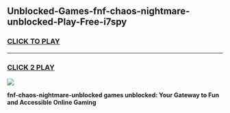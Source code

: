 
## Unblocked-Games-fnf-chaos-nightmare-unblocked-Play-Free-i7spy
<h3>
<a href="https://premium76.site?title=fnf-chaos-nightmare-unblocked&ref=23A">CLICK TO PLAY</a></h3>
<hr>

<h3>
<a href="https://premium76.site?title=fnf-chaos-nightmare-unblocked&ref=23A">CLICK 2 PLAY</a>
  
</h3>

<a href="https://premium76.site?title=fnf-chaos-nightmare-unblocked&ref=23A"><img src="https://clearcache.store/games.png"></a>


**fnf-chaos-nightmare-unblocked games unblocked: Your Gateway to Fun and Accessible Online Gaming**
